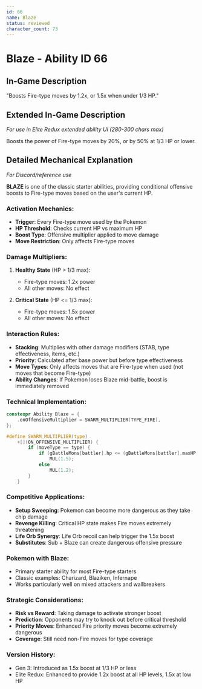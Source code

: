 ```yaml
---
id: 66
name: Blaze
status: reviewed
character_count: 73
---
```


# Blaze - Ability ID 66

## In-Game Description
"Boosts Fire-type moves by 1.2x, or 1.5x when under 1/3 HP."

## Extended In-Game Description
*For use in Elite Redux extended ability UI (280-300 chars max)*

Boosts the power of Fire-type moves by 20%, or by 50% at 1/3 HP or lower.

## Detailed Mechanical Explanation
*For Discord/reference use*

**BLAZE** is one of the classic starter abilities, providing conditional offensive boosts to Fire-type moves based on the user's current HP.

### Activation Mechanics:
- **Trigger**: Every Fire-type move used by the Pokemon
- **HP Threshold**: Checks current HP vs maximum HP
- **Boost Type**: Offensive multiplier applied to move damage
- **Move Restriction**: Only affects Fire-type moves

### Damage Multipliers:
1. **Healthy State** (HP > 1/3 max):
   - Fire-type moves: 1.2x power
   - All other moves: No effect
   
2. **Critical State** (HP <= 1/3 max):
   - Fire-type moves: 1.5x power
   - All other moves: No effect

### Interaction Rules:
- **Stacking**: Multiplies with other damage modifiers (STAB, type effectiveness, items, etc.)
- **Priority**: Calculated after base power but before type effectiveness
- **Move Types**: Only affects moves that are Fire-type when used (not moves that become Fire-type)
- **Ability Changes**: If Pokemon loses Blaze mid-battle, boost is immediately removed

### Technical Implementation:
```c
constexpr Ability Blaze = {
    .onOffensiveMultiplier = SWARM_MULTIPLIER(TYPE_FIRE),
};

#define SWARM_MULTIPLIER(type)
    +[](ON_OFFENSIVE_MULTIPLIER) {
        if (moveType == type) {
            if (gBattleMons[battler].hp <= (gBattleMons[battler].maxHP / 3))
                MUL(1.5);
            else
                MUL(1.2);
        }
    }
```

### Competitive Applications:
- **Setup Sweeping**: Pokemon can become more dangerous as they take chip damage
- **Revenge Killing**: Critical HP state makes Fire moves extremely threatening
- **Life Orb Synergy**: Life Orb recoil can help trigger the 1.5x boost
- **Substitutes**: Sub + Blaze can create dangerous offensive pressure

### Pokemon with Blaze:
- Primary starter ability for most Fire-type starters
- Classic examples: Charizard, Blaziken, Infernape
- Works particularly well on mixed attackers and wallbreakers

### Strategic Considerations:
- **Risk vs Reward**: Taking damage to activate stronger boost
- **Prediction**: Opponents may try to knock out before critical threshold
- **Priority Moves**: Enhanced Fire priority moves become extremely dangerous
- **Coverage**: Still need non-Fire moves for type coverage

### Version History:
- Gen 3: Introduced as 1.5x boost at 1/3 HP or less
- Elite Redux: Enhanced to provide 1.2x boost at all HP levels, 1.5x at low HP